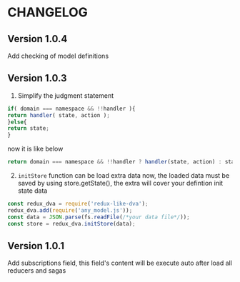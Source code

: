 # CHANGELOG

## Version 1.0.4
Add checking of model definitions

## Version 1.0.3

1. Simplify the judgment statement

```javascript
if( domain === namespace && !!handler ){
return handler( state, action );
}else{
return state;
}
```

now it is like below

```javascript
return domain === namespace && !!handler ? handler(state, action) : state;
```

2. `initStore` function can be load extra data now, the loaded data must be saved by using store.getState(), the extra will cover your defintion init state data

```javascript
const redux_dva = require('redux-like-dva');
redux_dva.add(require('any_model.js'));
const data = JSON.parse(fs.readFile(/*your data file*/));
const store = redux_dva.initStore(data);
```

## Version 1.0.1
Add subscriptions field, this field's content will be execute auto after load all reducers and sagas
